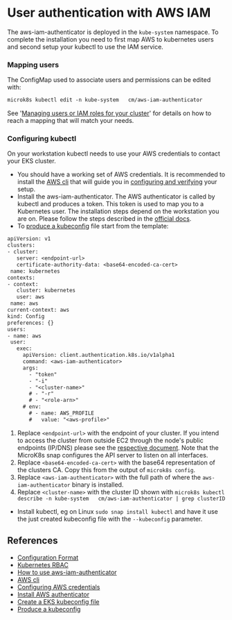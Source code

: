 # User authentication with AWS IAM

The aws-iam-authenticator is deployed in the `kube-system` namespace. To complete the
installation you need to first map AWS to kubernetes users and second setup your kubectl to use the IAM service.

### Mapping users

The ConfigMap used to associate users and permissions can be edited with: 
```dtd
microk8s kubectl edit -n kube-system   cm/aws-iam-authenticator
```
See '[Managing users or IAM roles for your cluster](https://docs.aws.amazon.com/eks/latest/userguide/add-user-role.html)'
for details on how to reach a mapping that will match your needs.


### Configuring kubectl

On your workstation kubectl needs to use your AWS credentials to contact your EKS cluster.
 
 * You should have a working set of AWS credentials. It is recommended to install the [AWS cli](https://aws.amazon.com/cli/)
  that will guide you in 
  [configuring and verifying](https://docs.aws.amazon.com/cli/latest/userguide/cli-configure-quickstart.html) your setup. 
 * Install the aws-iam-authenticator. The AWS authenticator is called by kubectl and produces a token. This token is
  used to map you to a Kubernetes user. The installation steps depend on the workstation you are on. Please follow the
  steps described in the [official docs](https://docs.aws.amazon.com/eks/latest/userguide/install-aws-iam-authenticator.html).
 * To [produce a kubeconfig](https://docs.aws.amazon.com/eks/latest/userguide/create-kubeconfig.html) file start from the template:
 ```dtd
apiVersion: v1
clusters:
- cluster:
    server: <endpoint-url>
    certificate-authority-data: <base64-encoded-ca-cert>
  name: kubernetes
contexts:
- context:
    cluster: kubernetes
    user: aws
  name: aws
current-context: aws
kind: Config
preferences: {}
users:
- name: aws
  user:
    exec:
      apiVersion: client.authentication.k8s.io/v1alpha1
      command: <aws-iam-authenticator>
      args:
        - "token"
        - "-i"
        - "<cluster-name>"
        # - "-r"
        # - "<role-arn>"
      # env:
        # - name: AWS_PROFILE
        #   value: "<aws-profile>"
```
   1. Replace `<endpoint-url>` with the endpoint of your cluster. If you intend to access the cluster from outside EC2
    through the node's public endpoints (IP/DNS) please see the [respective document](access.md). Note that the MicroK8s snap
    configures the API server to listen on all interfaces.
   1. Replace `<base64-encoded-ca-cert>` with the base64 representation of the clusters CA. Copy this from the output of
    `microk8s config`.
   1. Replace `<aws-iam-authenticator>` with the full path of where the `aws-iam-authenticator` binary is installed.
   1. Replace `<cluster-name>` with the cluster ID shown with `microk8s kubectl describe -n kube-system   cm/aws-iam-authenticator | grep clusterID`
 * Install kubectl, eg on Linux `sudo snap install kubectl` and have it use the just created kubeconfig file with the
  `--kubeconfig` parameter.

## References
 * [Configuration Format](https://github.com/kubernetes-sigs/aws-iam-authenticator#full-configuration-format)
 * [Kubernetes RBAC](https://kubernetes.io/docs/reference/access-authn-authz/rbac/)
 * [How to use aws-iam-authenticator](https://github.com/kubernetes-sigs/aws-iam-authenticator)
 * [AWS cli](https://aws.amazon.com/cli/)
 * [Configuring AWS credentials](https://docs.aws.amazon.com/cli/latest/userguide/cli-configure-quickstart.html)
 * [Install AWS authenticator](https://docs.aws.amazon.com/eks/latest/userguide/install-aws-iam-authenticator.html)
 * [Create a EKS kubeconfig file](https://docs.aws.amazon.com/eks/latest/userguide/create-kubeconfig.html)
 * [Produce a kubeconfig](https://docs.aws.amazon.com/eks/latest/userguide/create-kubeconfig.html)